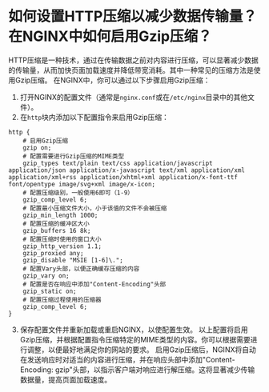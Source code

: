 # 如何设置HTTP压缩以减少数据传输量？在NGINX中如何启用Gzip压缩？
HTTP压缩是一种技术，通过在传输数据之前对内容进行压缩，可以显著减少数据的传输量，从而加快页面加载速度并降低带宽消耗。其中一种常见的压缩方法是使用Gzip压缩。
在NGINX中，你可以通过以下步骤启用Gzip压缩：
1.  打开NGINX的配置文件（通常是`nginx.conf`或在`/etc/nginx`目录中的其他文件）。 
2.  在`http`块内添加以下配置指令来启用Gzip压缩： 
```nginx
http {
    # 启用Gzip压缩
    gzip on;
    # 配置需要进行Gzip压缩的MIME类型
    gzip_types text/plain text/css application/javascript application/json application/x-javascript text/xml application/xml application/xml+rss application/xhtml+xml application/x-font-ttf font/opentype image/svg+xml image/x-icon;
    # 配置压缩级别，一般使用6即可（1-9）
    gzip_comp_level 6;
    # 配置最小压缩文件大小，小于该值的文件不会被压缩
    gzip_min_length 1000;
    # 配置压缩的缓冲区大小
    gzip_buffers 16 8k;
    # 配置压缩时使用的窗口大小
    gzip_http_version 1.1;
    gzip_proxied any;
    gzip_disable "MSIE [1-6]\.";
    # 配置Vary头部，以便正确缓存压缩的内容
    gzip_vary on;
    # 配置是否在响应中添加"Content-Encoding"头部
    gzip_static on;
    # 配置压缩过程使用的压缩器
    gzip_comp_level 6;
}
```
3. 保存配置文件并重新加载或重启NGINX，以使配置生效。
以上配置将启用Gzip压缩，并根据配置指令压缩特定的MIME类型的内容。你可以根据需要进行调整，以便最好地满足你的网站的要求。
启用Gzip压缩后，NGINX将自动在发送响应时对适当的内容进行压缩，并在响应头部中添加"Content-Encoding: gzip"头部，以指示客户端对响应进行解压缩。这将显著减少传输数据量，提高页面加载速度。
